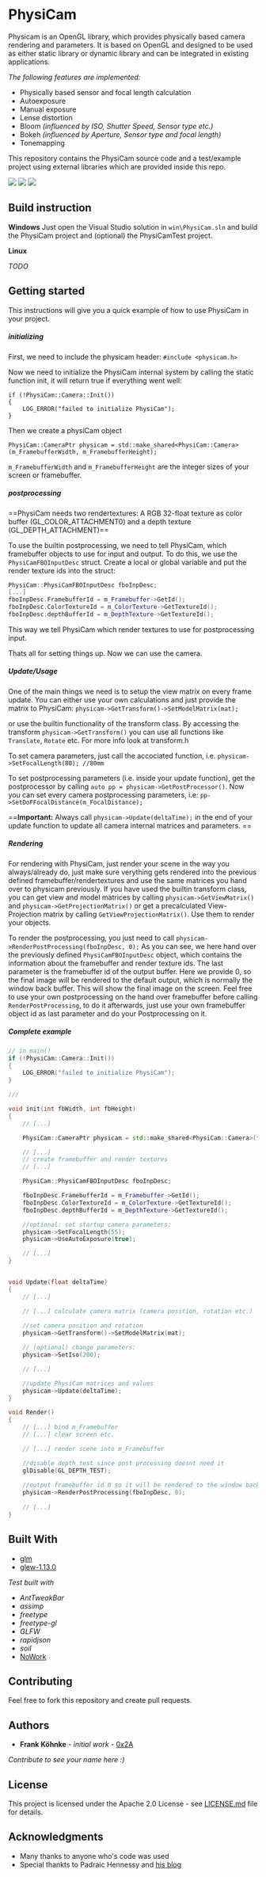 # PhysiCam


Physicam is an OpenGL library, which provides physically based camera rendering and parameters. It is based on OpenGL and designed to be used as either static library or dynamic library and can be integrated in existing applications.

*The following features are implemented:*
* Physically based sensor and focal length calculation
* Autoexposure
* Manual exposure
* Lense distortion
* Bloom *(influenced by ISO, Shutter Speed, Sensor type etc.)*
* Bokeh *(influenced by Aperture, Sensor type and focal length)*
* Tonemapping

This repository contains the PhysiCam source code and a test/example project using external libraries which are provided inside this repo.


![](doc/screenshot_1.JPG)
![](doc/screenshot_2.JPG)
![](doc/screenshot_3.JPG)

## Build instruction

**Windows**
Just open the Visual Studio solution in `win\PhysiCam.sln` and build the PhysiCam project and (optional) the PhysiCamTest project.


**Linux**

*TODO*

## Getting started

This instructions will give you a quick example of how to use PhysiCam in your project.

##### initializing

First, we need to include the physicam header:
`#include <physicam.h>`

Now we need to initialize the PhysiCam internal system by calling the static function init, it will return true if everything went well:
```
if (!PhysiCam::Camera::Init())
{
	LOG_ERROR("failed to initialize PhysiCam");
}
```

Then we create a physiCam object
```
PhysiCam::CameraPtr physicam = std::make_shared<PhysiCam::Camera>(m_FramebufferWidth, m_FramebufferHeight);
```

`m_FramebufferWidth` and `m_FramebufferHeight` are the integer sizes of your screen or framebuffer.


##### postprocessing

==PhysiCam needs two rendertextures: A RGB 32-float texture as color buffer (GL_COLOR_ATTACHMENT0) and a depth texture (GL_DEPTH_ATTACHMENT)==

To use the builtin postprocessing, we need to tell PhysiCam, which framebuffer objects to use for input and output. To do this, we use the `PhysiCamFBOInputDesc` struct.
Create a local or global variable and put the render texture ids into the struct:
```C++
PhysiCam::PhysiCamFBOInputDesc fboInpDesc;
[...]
fboInpDesc.FramebufferId = m_Framebuffer->GetId();
fboInpDesc.ColorTextureId = m_ColorTexture->GetTextureId();
fboInpDesc.depthBufferId = m_DepthTexture->GetTextureId();
```
This way we tell PhysiCam which render textures to use for postprocessing input.

Thats all for setting things up. Now we can use the camera.

##### Update/Usage

One of the main things we need is to setup the view matrix on every frame update. You can either use your own calculations and just provide the matrix to PhysiCam:
`physicam->GetTransform()->SetModelMatrix(mat);`

or use the builtin functionality of the transform class. By accessing the transform `physicam->GetTransform()` you can use all functions like `Translate`, `Rotate` etc. For more info look at transform.h

To set camera parameters, just call the accociated function, i.e. `physicam->SetFocalLength(80); //80mm`

To set postprocessing parameters (i.e. inside your update function), get the postprocessor by calling `auto pp = physicam->GetPostProcessor()`. Now you can set every camera postprocessing parameters, i.e: `pp->SetDoFFocalDistance(m_FocalDistance);`

==**Important:** Always call `physicam->Update(deltaTime);` in the end of your update function to update all camera internal matrices and parameters. ==


##### Rendering

For rendering with PhysiCam, just render your scene in the way you always/already do, just make sure verything gets rendered into the previous defined framebuffer/rendertextures and use the same matrices you hand over to physicam previously.
If you have used the builtin transform class, you can get view and model matrices by calling `physicam->GetViewMatrix()` and `physicam->GetProjectionMatrix()` or get a precalculated View-Projection matrix by calling `GetViewProjectionMatrix()`. Use them to render your objects.

To render the postprocessing, you just need to call `physicam->RenderPostProcessing(fboInpDesc, 0);`
As you can see, we here hand over the previously defined `PhysiCamFBOInputDesc` object, which contains the information about the framebuffer and render texture ids.
The last parameter is the framebuffer id of the output buffer. Here we provide 0, so the final image will be rendered to the default output, which is normally the window back buffer. This will show the final image on the screen.
Feel free to use your own postprocessing on the hand over framebuffer before calling `RenderPostProcessing`, to do it afterwards, just use your own framebuffer object id as last parameter and do your Postprocessing on it.

##### Complete example

```C++
// in main()
if (!PhysiCam::Camera::Init())
{
	LOG_ERROR("failed to initialize PhysiCam");
}

///

void init(int fbWidth, int fbHeight)
{
    // [...]

    PhysiCam::CameraPtr physicam = std::make_shared<PhysiCam::Camera>(fbWidth, fbHeight);

    // [...]
    // create framebuffer and render textures
    // [...]

    PhysiCam::PhysiCamFBOInputDesc fboInpDesc;

    fboInpDesc.FramebufferId = m_Framebuffer->GetId();
    fboInpDesc.ColorTextureId = m_ColorTexture->GetTextureId();
    fboInpDesc.depthBufferId = m_DepthTexture->GetTextureId();

	//optional: set startup camera parameters:
    physicam->SetFocalLength(55);
    physicam->UseAutoExposure(true);

    // [...]
}


void Update(float deltaTime)
{
	// [...]

    // [...] calculate camera matrix (camera position, rotation etc.)
    
    //set camera position and rotation
    physicam->GetTransform()->SetModelMatrix(mat);

	// (optional) change parameters:
    physicam->SetIso(200);

	// [...]

	//update PhysiCam matrices and values
	physicam->Update(deltaTime);
}

void Render()
{
	// [...] bind m_Framebuffer
    // [...] clear screen etc.

    // [...] render scene into m_Framebuffer

	//disable depth test since post processing doesnt need it
	glDisable(GL_DEPTH_TEST);
    
    //output framebuffer id 0 so it will be rendered to the window back buffer
	physicam->RenderPostProcessing(fboInpDesc, 0);
    
    // [...]
}
```

## Built With

* [glm](http://glm.g-truc.net/0.9.8/index.html)
* [glew-1.13.0](http://glew.sourceforge.net/)

*Test built with*

* *AntTweakBar*
* *assimp*
* *freetype*
* *freetype-gl*
* *GLFW*
* *rapidjson*
* *soil*
* [NoWork](https://github.com/0x2A/NoWork)


## Contributing

Feel free to fork this repository and create pull requests.

## Authors

* **Frank Köhnke** - *initial work* - [0x2A](https://github.com/0x2A)

*Contribute to see your name here :)*

## License

This project is licensed under the Apache 2.0 License - see [LICENSE.md](LICENSE.md) file for details.

## Acknowledgments

* Many thanks to anyone who's code was used
* Special thankts to Padraic Hennessy and [his blog](https://placeholderart.wordpress.com)

